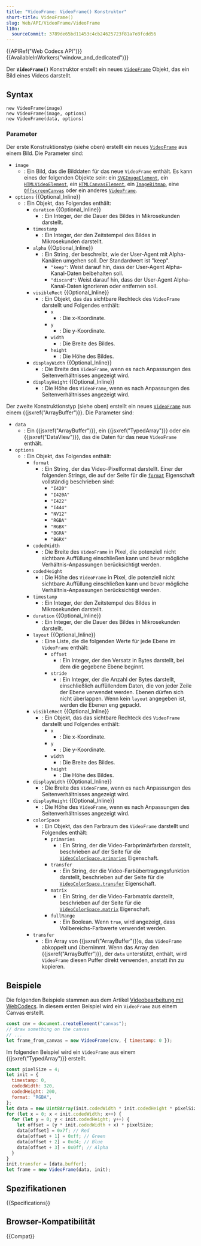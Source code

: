 ```yaml
---
title: "VideoFrame: VideoFrame() Konstruktor"
short-title: VideoFrame()
slug: Web/API/VideoFrame/VideoFrame
l10n:
  sourceCommit: 3789de65bd11453c4cb24625723f81a7e8fcdd56
---
```


{{APIRef("Web Codecs API")}}{{AvailableInWorkers("window_and_dedicated")}}

Der **`VideoFrame()`** Konstruktor erstellt ein neues [`VideoFrame`](/de/docs/Web/API/VideoFrame) Objekt, das ein Bild eines Videos darstellt.

## Syntax

```js-nolint
new VideoFrame(image)
new VideoFrame(image, options)
new VideoFrame(data, options)
```

### Parameter

Der erste Konstruktionstyp (siehe oben) erstellt ein neues [`VideoFrame`](/de/docs/Web/API/VideoFrame) aus einem Bild. Die Parameter sind:

- `image`
  - : Ein Bild, das die Bilddaten für das neue `VideoFrame` enthält. Es kann eines der folgenden Objekte sein:
    ein [`SVGImageElement`](/de/docs/Web/API/SVGImageElement),
    ein [`HTMLVideoElement`](/de/docs/Web/API/HTMLVideoElement),
    ein [`HTMLCanvasElement`](/de/docs/Web/API/HTMLCanvasElement),
    ein [`ImageBitmap`](/de/docs/Web/API/ImageBitmap),
    eine [`OffscreenCanvas`](/de/docs/Web/API/OffscreenCanvas)
    oder ein anderes [`VideoFrame`](/de/docs/Web/API/VideoFrame).
- `options` {{Optional_Inline}}
  - : Ein Objekt, das Folgendes enthält:
    - `duration` {{Optional_Inline}}
      - : Ein Integer, der die Dauer des Bildes in Mikrosekunden darstellt.
    - `timestamp`
      - : Ein Integer, der den Zeitstempel des Bildes in Mikrosekunden darstellt.
    - `alpha` {{Optional_Inline}}
      - : Ein String, der beschreibt, wie der User-Agent mit Alpha-Kanälen umgehen soll. Der Standardwert ist "keep".
        - `"keep"`: Weist darauf hin, dass der User-Agent Alpha-Kanal-Daten beibehalten soll.
        - `"discard"`: Weist darauf hin, dass der User-Agent Alpha-Kanal-Daten ignorieren oder entfernen soll.
    - `visibleRect` {{Optional_Inline}}
      - : Ein Objekt, das das sichtbare Rechteck des `VideoFrame` darstellt und Folgendes enthält:
        - `x`
          - : Die x-Koordinate.
        - `y`
          - : Die y-Koordinate.
        - `width`
          - : Die Breite des Bildes.
        - `height`
          - : Die Höhe des Bildes.
    - `displayWidth` {{Optional_Inline}}
      - : Die Breite des `VideoFrame`, wenn es nach Anpassungen des Seitenverhältnisses angezeigt wird.
    - `displayHeight` {{Optional_Inline}}
      - : Die Höhe des `VideoFrame`, wenn es nach Anpassungen des Seitenverhältnisses angezeigt wird.

Der zweite Konstruktionstyp (siehe oben) erstellt ein neues [`VideoFrame`](/de/docs/Web/API/VideoFrame) aus einem {{jsxref("ArrayBuffer")}}. Die Parameter sind:

- `data`
  - : Ein {{jsxref("ArrayBuffer")}}, ein {{jsxref("TypedArray")}} oder ein {{jsxref("DataView")}}, das die Daten für das neue `VideoFrame` enthält.
- `options`
  - : Ein Objekt, das Folgendes enthält:
    - `format`
      - : Ein String, der das Video-Pixelformat darstellt. Einer der folgenden Strings, die auf der Seite für die [`format`](/de/docs/Web/API/VideoFrame/format) Eigenschaft vollständig beschrieben sind:
        - `"I420"`
        - `"I420A"`
        - `"I422"`
        - `"I444"`
        - `"NV12"`
        - `"RGBA"`
        - `"RGBX"`
        - `"BGRA"`
        - `"BGRX"`
    - `codedWidth`
      - : Die Breite des `VideoFrame` in Pixel, die potenziell nicht sichtbare Auffüllung einschließen kann und bevor mögliche Verhältnis-Anpassungen berücksichtigt werden.
    - `codedHeight`
      - : Die Höhe des `VideoFrame` in Pixel, die potenziell nicht sichtbare Auffüllung einschließen kann und bevor mögliche Verhältnis-Anpassungen berücksichtigt werden.
    - `timestamp`
      - : Ein Integer, der den Zeitstempel des Bildes in Mikrosekunden darstellt.
    - `duration` {{Optional_Inline}}
      - : Ein Integer, der die Dauer des Bildes in Mikrosekunden darstellt.
    - `layout` {{Optional_Inline}}
      - : Eine Liste, die die folgenden Werte für jede Ebene im `VideoFrame` enthält:
        - `offset`
          - : Ein Integer, der den Versatz in Bytes darstellt, bei dem die gegebene Ebene beginnt.
        - `stride`
          - : Ein Integer, der die Anzahl der Bytes darstellt, einschließlich auffüllendem Daten, die von jeder Zeile der Ebene verwendet werden.
            Ebenen dürfen sich nicht überlappen. Wenn kein `layout` angegeben ist, werden die Ebenen eng gepackt.
    - `visibleRect` {{Optional_Inline}}
      - : Ein Objekt, das das sichtbare Rechteck des `VideoFrame` darstellt und Folgendes enthält:
        - `x`
          - : Die x-Koordinate.
        - `y`
          - : Die y-Koordinate.
        - `width`
          - : Die Breite des Bildes.
        - `height`
          - : Die Höhe des Bildes.
    - `displayWidth` {{Optional_Inline}}
      - : Die Breite des `VideoFrame`, wenn es nach Anpassungen des Seitenverhältnisses angezeigt wird.
    - `displayHeight` {{Optional_Inline}}
      - : Die Höhe des `VideoFrame`, wenn es nach Anpassungen des Seitenverhältnisses angezeigt wird.
    - `colorSpace`
      - : Ein Objekt, das den Farbraum des `VideoFrame` darstellt und Folgendes enthält:
        - `primaries`
          - : Ein String, der die Video-Farbprimärfarben darstellt, beschrieben auf der Seite für die [`VideoColorSpace.primaries`](/de/docs/Web/API/VideoColorSpace/primaries) Eigenschaft.
        - `transfer`
          - : Ein String, der die Video-Farbübertragungsfunktion darstellt, beschrieben auf der Seite für die [`VideoColorSpace.transfer`](/de/docs/Web/API/VideoColorSpace/transfer) Eigenschaft.
        - `matrix`
          - : Ein String, der die Video-Farbmatrix darstellt, beschrieben auf der Seite für die [`VideoColorSpace.matrix`](/de/docs/Web/API/VideoColorSpace/matrix) Eigenschaft.
        - `fullRange`
          - : Ein Boolean. Wenn `true`, wird angezeigt, dass Vollbereichs-Farbwerte verwendet werden.
    - `transfer`
      - : Ein Array von {{jsxref("ArrayBuffer")}}s, das `VideoFrame` abkoppelt und übernimmt. Wenn das Array den {{jsxref("ArrayBuffer")}}, der `data` unterstützt, enthält, wird `VideoFrame` diesen Puffer direkt verwenden, anstatt ihn zu kopieren.

## Beispiele

Die folgenden Beispiele stammen aus dem Artikel [Videobearbeitung mit WebCodecs](https://developer.chrome.com/docs/web-platform/best-practices/webcodecs). In diesem ersten Beispiel wird ein `VideoFrame` aus einem Canvas erstellt.

```js
const cnv = document.createElement("canvas");
// draw something on the canvas
// ...
let frame_from_canvas = new VideoFrame(cnv, { timestamp: 0 });
```

Im folgenden Beispiel wird ein `VideoFrame` aus einem {{jsxref("TypedArray")}} erstellt.

```js
const pixelSize = 4;
let init = {
  timestamp: 0,
  codedWidth: 320,
  codedHeight: 200,
  format: "RGBA",
};
let data = new Uint8Array(init.codedWidth * init.codedHeight * pixelSize);
for (let x = 0; x < init.codedWidth; x++) {
  for (let y = 0; y < init.codedHeight; y++) {
    let offset = (y * init.codedWidth + x) * pixelSize;
    data[offset] = 0x7f; // Red
    data[offset + 1] = 0xff; // Green
    data[offset + 2] = 0xd4; // Blue
    data[offset + 3] = 0x0ff; // Alpha
  }
}
init.transfer = [data.buffer];
let frame = new VideoFrame(data, init);
```

## Spezifikationen

{{Specifications}}

## Browser-Kompatibilität

{{Compat}}
